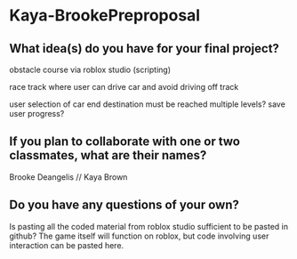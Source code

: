 # Kaya-BrookePreproposal
                    

## What idea(s) do you have for your final project?

obstacle course via roblox studio (scripting)

race track where user can drive car and avoid driving off track

user selection of car
end destination must be reached
multiple levels?
save user progress?

## If you plan to collaborate with one or two classmates, what are their names?

Brooke Deangelis // Kaya Brown

## Do you have any questions of your own?

Is pasting all the coded material from roblox studio sufficient to be pasted in github? The game itself will function on roblox, but code involving user interaction can be pasted here.

